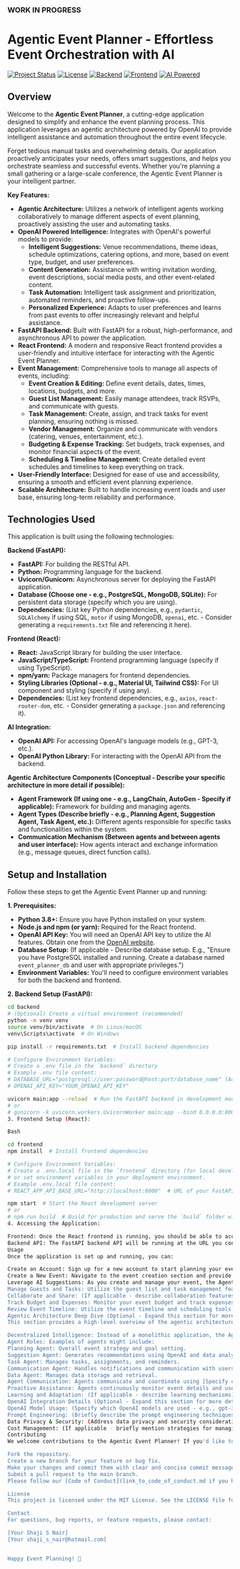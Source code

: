 ### WORK IN PROGRESS

# Agentic Event Planner - Effortless Event Orchestration with AI

[![Project Status](https://img.shields.io/badge/Status-Development-yellow)](https://github.com/yourusername/agentic-event-planner)
[![License](https://img.shields.io/badge/License-MIT-blue.svg)](https://opensource.org/licenses/MIT)
[![Backend](https://img.shields.io/badge/Backend-FastAPI-brightgreen)](https://fastapi.tiangolo.com/)
[![Frontend](https://img.shields.io/badge/Frontend-React-blueviolet)](https://reactjs.org/)
[![AI Powered](https://img.shields.io/badge/AI-OpenAI-orange)](https://openai.com/)

## Overview

Welcome to the **Agentic Event Planner**, a cutting-edge application designed to simplify and enhance the event planning process.  This application leverages an agentic architecture powered by OpenAI to provide intelligent assistance and automation throughout the entire event lifecycle.

Forget tedious manual tasks and overwhelming details. Our application proactively anticipates your needs, offers smart suggestions, and helps you orchestrate seamless and successful events.  Whether you're planning a small gathering or a large-scale conference, the Agentic Event Planner is your intelligent partner.

**Key Features:**

* **Agentic Architecture:**  Utilizes a network of intelligent agents working collaboratively to manage different aspects of event planning, proactively assisting the user and automating tasks.
* **OpenAI Powered Intelligence:** Integrates with OpenAI's powerful models to provide:
    * **Intelligent Suggestions:**  Venue recommendations, theme ideas, schedule optimizations, catering options, and more, based on event type, budget, and user preferences.
    * **Content Generation:**  Assistance with writing invitation wording, event descriptions, social media posts, and other event-related content.
    * **Task Automation:**  Intelligent task assignment and prioritization, automated reminders, and proactive follow-ups.
    * **Personalized Experience:**  Adapts to user preferences and learns from past events to offer increasingly relevant and helpful assistance.
* **FastAPI Backend:**  Built with FastAPI for a robust, high-performance, and asynchronous API to power the application.
* **React Frontend:**  A modern and responsive React frontend provides a user-friendly and intuitive interface for interacting with the Agentic Event Planner.
* **Event Management:**  Comprehensive tools to manage all aspects of events, including:
    * **Event Creation & Editing:**  Define event details, dates, times, locations, budgets, and more.
    * **Guest List Management:**  Easily manage attendees, track RSVPs, and communicate with guests.
    * **Task Management:**  Create, assign, and track tasks for event planning, ensuring nothing is missed.
    * **Vendor Management:**  Organize and communicate with vendors (catering, venues, entertainment, etc.).
    * **Budgeting & Expense Tracking:**  Set budgets, track expenses, and monitor financial aspects of the event.
    * **Scheduling & Timeline Management:**  Create detailed event schedules and timelines to keep everything on track.
* **User-Friendly Interface:**  Designed for ease of use and accessibility, ensuring a smooth and efficient event planning experience.
* **Scalable Architecture:** Built to handle increasing event loads and user base, ensuring long-term reliability and performance.

## Technologies Used

This application is built using the following technologies:

**Backend (FastAPI):**

* **FastAPI:**  For building the RESTful API.
* **Python:**  Programming language for the backend.
* **Uvicorn/Gunicorn:**  Asynchronous server for deploying the FastAPI application.
* **Database (Choose one - e.g., PostgreSQL, MongoDB, SQLite):** For persistent data storage (specify which you are using).
* **Dependencies:** (List key Python dependencies, e.g., `pydantic`, `SQLAlchemy` if using SQL, `motor` if using MongoDB, `openai`, etc. -  Consider generating a `requirements.txt` file and referencing it here).

**Frontend (React):**

* **React:**  JavaScript library for building the user interface.
* **JavaScript/TypeScript:**  Frontend programming language (specify if using TypeScript).
* **npm/yarn:**  Package managers for frontend dependencies.
* **Styling Libraries (Optional - e.g., Material UI, Tailwind CSS):** For UI component and styling (specify if using any).
* **Dependencies:** (List key frontend dependencies, e.g., `axios`, `react-router-dom`, etc. - Consider generating a `package.json` and referencing it).

**AI Integration:**

* **OpenAI API:**  For accessing OpenAI's language models (e.g., GPT-3, etc.).
* **OpenAI Python Library:**  For interacting with the OpenAI API from the backend.

**Agentic Architecture Components (Conceptual - Describe your specific architecture in more detail if possible):**

* **Agent Framework (If using one - e.g., LangChain, AutoGen -  Specify if applicable):**  Framework for building and managing agents.
* **Agent Types (Describe briefly - e.g., Planning Agent, Suggestion Agent, Task Agent, etc.):**  Different agents responsible for specific tasks and functionalities within the system.
* **Communication Mechanism (Between agents and between agents and user interface):** How agents interact and exchange information (e.g., message queues, direct function calls).

## Setup and Installation

Follow these steps to get the Agentic Event Planner up and running:

**1. Prerequisites:**

* **Python 3.8+:**  Ensure you have Python installed on your system.
* **Node.js and npm (or yarn):**  Required for the React frontend.
* **OpenAI API Key:**  You will need an OpenAI API key to utilize the AI features.  Obtain one from the [OpenAI website](https://platform.openai.com/).
* **Database Setup:** (If applicable -  Describe database setup. E.g., "Ensure you have PostgreSQL installed and running. Create a database named `event_planner_db` and user with appropriate privileges.")
* **Environment Variables:** You'll need to configure environment variables for both the backend and frontend.

**2. Backend Setup (FastAPI):**

```bash
cd backend
# (Optional) Create a virtual environment (recommended)
python -m venv venv
source venv/bin/activate  # On Linux/macOS
venv\Scripts\activate  # On Windows

pip install -r requirements.txt  # Install backend dependencies

# Configure Environment Variables:
# Create a .env file in the `backend` directory
# Example .env file content:
# DATABASE_URL="postgresql://user:password@host:port/database_name" (Adjust for your database)
# OPENAI_API_KEY="YOUR_OPENAI_API_KEY"

uvicorn main:app --reload  # Run the FastAPI backend in development mode (for testing)
# or
# gunicorn -k uvicorn.workers.UvicornWorker main:app --bind 0.0.0.0:8000  # For production deployment
3. Frontend Setup (React):

Bash

cd frontend
npm install  # Install frontend dependencies

# Configure Environment Variables:
# Create a .env.local file in the `frontend` directory (for local development)
# or set environment variables in your deployment environment.
# Example .env.local file content:
# REACT_APP_API_BASE_URL="http://localhost:8000"  # URL of your FastAPI backend

npm start  # Start the React development server
# or
# npm run build  # Build for production and serve the `build` folder with a static server
4. Accessing the Application:

Frontend: Once the React frontend is running, you should be able to access the application in your browser, typically at http://localhost:3000.
Backend API: The FastAPI backend API will be running at the URL you configured (e.g., http://localhost:8000). You can test API endpoints using tools like Postman or curl.
Usage
Once the application is set up and running, you can:

Create an Account: Sign up for a new account to start planning your events.
Create a New Event: Navigate to the event creation section and provide details about your event, such as type, date, time, location, budget, and preferences.
Leverage AI Suggestions: As you create and manage your event, the Agentic Event Planner will proactively offer intelligent suggestions for venues, themes, schedules, vendors, and more, based on your input and OpenAI's capabilities.
Manage Guests and Tasks: Utilize the guest list and task management features to organize attendees, assign responsibilities, and track progress.
Collaborate and Share: (If applicable - describe collaboration features) Share event details with team members or collaborators to work together on event planning.
Track Budget and Expenses: Monitor your event budget and track expenses to stay within your financial plan.
Review Event Timeline: Utilize the event timeline and scheduling tools to ensure all tasks are completed on time and the event runs smoothly.
Agentic Architecture Deep Dive (Optional - Expand this section for more detail)
This section provides a high-level overview of the agentic architecture.  (If you have a more detailed diagram or architecture description, consider linking it here or expanding on the explanation).

Decentralized Intelligence: Instead of a monolithic application, the Agentic Event Planner distributes intelligence across a network of specialized agents.
Agent Roles: Examples of agents might include:
Planning Agent: Overall event strategy and goal setting.
Suggestion Agent: Generates recommendations using OpenAI and data analysis.
Task Agent: Manages tasks, assignments, and reminders.
Communication Agent: Handles notifications and communication with users and vendors.
Data Agent: Manages data storage and retrieval.
Agent Communication: Agents communicate and coordinate using [Specify communication mechanism - e.g., a message queue, inter-process communication].
Proactive Assistance: Agents continuously monitor event details and user actions to proactively offer assistance and automate tasks, rather than just responding to explicit user requests.
Learning and Adaptation: (If applicable - describe learning mechanisms) Agents may learn from past events and user feedback to improve their performance and provide increasingly personalized assistance over time.
OpenAI Integration Details (Optional - Expand this section for more detail)
OpenAI Model Usage: (Specify which OpenAI models are used - e.g., gpt-3.5-turbo, text-davinci-003).
Prompt Engineering: (Briefly describe the prompt engineering techniques used to guide OpenAI's responses - e.g., few-shot learning, role-playing, etc.).
Data Privacy & Security: (Address data privacy and security considerations related to sending data to OpenAI, especially if handling sensitive event information. Mention any measures taken to ensure data security and compliance).
Cost Management: (If applicable - briefly mention strategies for managing OpenAI API usage costs).
Contributing
We welcome contributions to the Agentic Event Planner! If you'd like to contribute, please:

Fork the repository.
Create a new branch for your feature or bug fix.
Make your changes and commit them with clear and concise commit messages.
Submit a pull request to the main branch.
Please follow our [Code of Conduct](link_to_code_of_conduct.md if you have one) and [Contribution Guidelines](link_to_contributing_guidelines.md if you have one).

License
This project is licensed under the MIT License. See the LICENSE file for details.

Contact
For questions, bug reports, or feature requests, please contact:

[Your Shaji S Nair]
[Your shaji_s_nair@hotmail.com]


Happy Event Planning! 🚀

```
